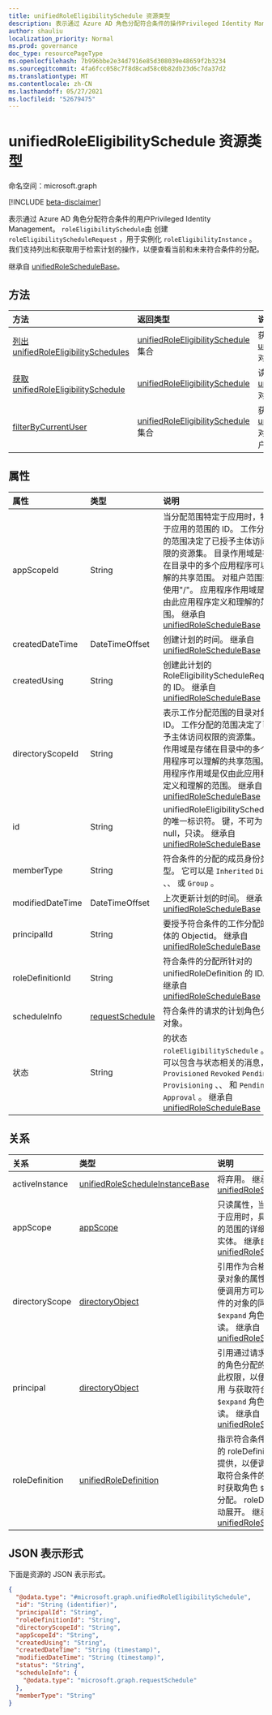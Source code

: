 ```yaml
---
title: unifiedRoleEligibilitySchedule 资源类型
description: 表示通过 Azure AD 角色分配符合条件的操作Privileged Identity Management。
author: shauliu
localization_priority: Normal
ms.prod: governance
doc_type: resourcePageType
ms.openlocfilehash: 7b996bbe2e34d7916e85d308039e48659f2b3234
ms.sourcegitcommit: 4fa6fcc058c7f8d8cad58c0b82db23d6c7da37d2
ms.translationtype: MT
ms.contentlocale: zh-CN
ms.lasthandoff: 05/27/2021
ms.locfileid: "52679475"
---
```

# <a name="unifiedroleeligibilityschedule-resource-type"></a>unifiedRoleEligibilitySchedule 资源类型

命名空间：microsoft.graph

[!INCLUDE [beta-disclaimer](../../includes/beta-disclaimer.md)]

表示通过 Azure AD 角色分配符合条件的用户Privileged Identity Management。 `roleEligibilitySchedule`由 创建 `roleEligibilityScheduleRequest` ，用于实例化 `roleEligibilityInstance` 。 我们支持列出和获取用于检索计划的操作，以便查看当前和未来符合条件的分配。

继承自 [unifiedRoleScheduleBase](../resources/unifiedroleschedulebase.md)。

## <a name="methods"></a>方法
|方法|返回类型|说明|
|:---|:---|:---|
|[列出 unifiedRoleEligibilitySchedules](../api/unifiedroleeligibilityschedule-list.md)|[unifiedRoleEligibilitySchedule](../resources/unifiedroleeligibilityschedule.md) 集合|获取 [unifiedRoleEligibilitySchedule](../resources/unifiedroleeligibilityschedule.md) 对象及其属性的列表。|
|[获取 unifiedRoleEligibilitySchedule](../api/unifiedroleeligibilityschedule-get.md)|[unifiedRoleEligibilitySchedule](../resources/unifiedroleeligibilityschedule.md)|读取 [unifiedRoleEligibilitySchedule](../resources/unifiedroleeligibilityschedule.md) 对象的属性和关系。|
|[filterByCurrentUser](../api/unifiedroleeligibilityschedule-filterbycurrentuser.md)|[unifiedRoleEligibilitySchedule](../resources/unifiedroleeligibilityschedule.md) 集合|获取 [unifiedRoleEligibilitySchedule](../resources/unifiedroleeligibilityschedule.md) 对象的列表，以及授予特定用户的属性。|

## <a name="properties"></a>属性
|属性|类型|说明|
|:---|:---|:---|
|appScopeId|String|当分配范围特定于应用时，特定于应用的范围的 ID。 工作分配的范围决定了已授予主体访问权限的资源集。 目录作用域是存储在目录中的多个应用程序可以理解的共享范围。 对租户范围范围使用"/"。 应用程序作用域是仅由此应用程序定义和理解的范围。 继承自 [unifiedRoleScheduleBase](../resources/unifiedroleschedulebase.md)|
|createdDateTime|DateTimeOffset|创建计划的时间。 继承自 [unifiedRoleScheduleBase](../resources/unifiedroleschedulebase.md)|
|createdUsing|String|创建此计划的 RoleEligibilityScheduleRequest 的 ID。 继承自 [unifiedRoleScheduleBase](../resources/unifiedroleschedulebase.md)|
|directoryScopeId|String|表示工作分配范围的目录对象的 ID。 工作分配的范围决定了已授予主体访问权限的资源集。 目录作用域是存储在目录中的多个应用程序可以理解的共享范围。 应用程序作用域是仅由此应用程序定义和理解的范围。 继承自 [unifiedRoleScheduleBase](../resources/unifiedroleschedulebase.md)|
|id|String|unifiedRoleEligibilitySchedule 的唯一标识符。 键，不可为 null，只读。 继承自 [unifiedRoleScheduleBase](../resources/unifiedroleschedulebase.md)|
|memberType|String|符合条件的分配的成员身份类型。 它可以是 `Inherited` `Direct` 、、 或 `Group` 。|
|modifiedDateTime|DateTimeOffset|上次更新计划的时间。 继承自 [unifiedRoleScheduleBase](../resources/unifiedroleschedulebase.md)|
|principalId|String| 要授予符合条件的工作分配的主体的 Objectid。 继承自 [unifiedRoleScheduleBase](../resources/unifiedroleschedulebase.md)|
|roleDefinitionId|String|符合条件的分配所针对的 unifiedRoleDefinition 的 ID。 继承自 [unifiedRoleScheduleBase](../resources/unifiedroleschedulebase.md)|
|scheduleInfo|[requestSchedule](../resources/requestschedule.md)|符合条件的请求的计划角色分配对象。|
|状态|String|的状态 `roleEligibilitySchedule` 。 它可以包含与状态相关的消息，如 `Provisioned` `Revoked` `Pending Provisioning` 、、 和 `Pending Approval` 。 继承自 [unifiedRoleScheduleBase](../resources/unifiedroleschedulebase.md)|

## <a name="relationships"></a>关系
|关系|类型|说明|
|:---|:---|:---|
|activeInstance|[unifiedRoleScheduleInstanceBase](../resources/unifiedrolescheduleinstancebase.md)|将弃用。 继承自 [unifiedRoleScheduleBase](../resources/unifiedroleschedulebase.md)|
|appScope|[appScope](../resources/appscope.md)|只读属性，当分配范围特定于应用时，具有特定于应用的范围的详细信息。 包含实体。 继承自 [unifiedRoleScheduleBase](../resources/unifiedroleschedulebase.md)|
|directoryScope|[directoryObject](../resources/directoryobject.md)|引用作为合格分配范围的目录对象的属性。 提供，以便调用方可以在获取符合条件的对象的同时获取 `$expand` 角色分配。 只读。 继承自 [unifiedRoleScheduleBase](../resources/unifiedroleschedulebase.md)|
|principal|[directoryObject](../resources/directoryobject.md)|引用通过请求获取符合条件的角色分配的属性。 提供此权限，以便调用方可以使用 与获取符合条件 `$expand` 角色分配。 只读。 继承自 [unifiedRoleScheduleBase](../resources/unifiedroleschedulebase.md)|
|roleDefinition|[unifiedRoleDefinition](../resources/unifiedroledefinition.md)|指示符合条件的分配所针对的 roleDefinition 的属性。 提供，以便调用方可以在获取符合条件的角色定义的同时获取角色 `$expand` 角色分配。 roleDefinition.Id 自动展开。 继承自 [unifiedRoleScheduleBase](../resources/unifiedroleschedulebase.md)|

## <a name="json-representation"></a>JSON 表示形式
下面是资源的 JSON 表示形式。
<!-- {
  "blockType": "resource",
  "keyProperty": "id",
  "@odata.type": "microsoft.graph.unifiedRoleEligibilitySchedule",
  "baseType": "microsoft.graph.unifiedRoleScheduleBase",
  "openType": false
}
-->
``` json
{
  "@odata.type": "#microsoft.graph.unifiedRoleEligibilitySchedule",
  "id": "String (identifier)",
  "principalId": "String",
  "roleDefinitionId": "String",
  "directoryScopeId": "String",
  "appScopeId": "String",
  "createdUsing": "String",
  "createdDateTime": "String (timestamp)",
  "modifiedDateTime": "String (timestamp)",
  "status": "String",
  "scheduleInfo": {
    "@odata.type": "microsoft.graph.requestSchedule"
  },
  "memberType": "String"
}
```

